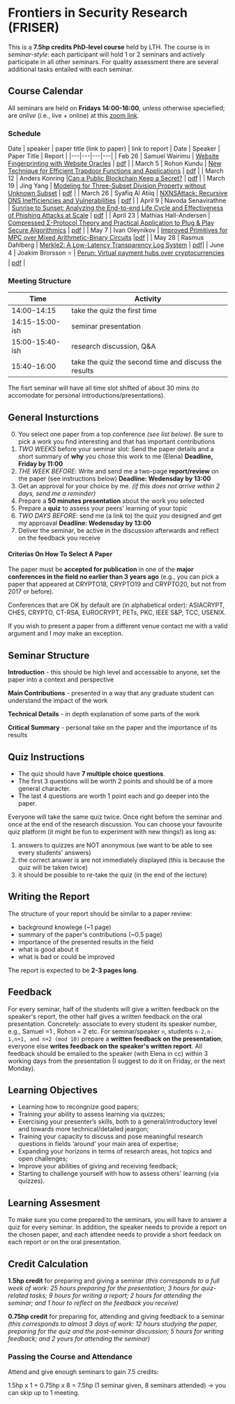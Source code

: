 # Frontiers in Security Research (FRISER)
This is a **7.5hp credits PhD-level course** held by LTH. The course is in *seminar-style*: each participant will hold 1 or 2 seminars and actively participate in all other seminars. For quality assessment there are several additional tasks entailed with each seminar.

## Course Calendar
All seminars are held on **Fridays 14:00-16:00**, unless otherwise speciefied; are *onlive* (i.e., live + online) at this [zoom link](https://lu-se.zoom.us/j/68780371625).

### Schedule
Date | speaker | paper title (link to paper) | link to report
| Date  | Speaker  | Paper Title  | Report  | 
|---|---|---|---|
| Feb 26  | Samuel Wairimu  | [Website Fingerprinting with Website Oracles](https://content.sciendo.com/downloadpdf/journals/popets/2020/1/article-p235.xml)  | [pdf](https://github.com/epagnin/frontiers-in-security-research/blob/main/Website%20Fingerprinting%20with%20Website%20Oracles%20-%20Report.pdf)  |
| March 5  | Rohon Kundu  | [New Technique for Efficient Trapdoor Functions and Applications](https://eprint.iacr.org/2018/872.pdf)  | [pdf](https://github.com/epagnin/frontiers-in-security-research/blob/main/New%20Techniques%20%20-%20Report.pdf)  |
| March 12  | Anders Konring  |[Can a Public Blockchain Keep a Secret?](https://eprint.iacr.org/2020/464.pdf)   | [pdf](https://github.com/epagnin/frontiers-in-security-research/blob/main/cabkas-summary.pdf)  |
| March 19  | Jing Yang  | [Modeling for Three-Subset Division Property without Unknown Subset](https://eprint.iacr.org/2020/441.pdf)  | [pdf](https://github.com/epagnin/frontiers-in-security-research/blob/main/Report%20for%20Presentation.pdf)  |
| March 26  | Syafiq Al Atiiq | [NXNSAttack: Recursive DNS Inefficiencies and Vulnerabilities](https://www.usenix.org/system/files/sec20-afek.pdf)   | [pdf](https://github.com/epagnin/frontiers-in-security-research/blob/main/Report_for_Presentation.pdf)  |
| April 9  | Navoda Senavirathne  | [Sunrise to Sunset: Analyzing the End-to-end Life Cycle and Effectiveness of Phishing Attacks at Scale](https://www.usenix.org/system/files/sec20-oest-sunrise.pdf)  | [pdf](https://github.com/epagnin/frontiers-in-security-research/blob/main/Written%20Report%20Navoda.pdf)  |
| April 23  | Mathias Hall-Andersen  | [Compressed Σ-Protocol Theory and Practical Application to Plug & Play Secure Algorithmics](https://eprint.iacr.org/2020/152.pdf) | [pdf](https://github.com/epagnin/frontiers-in-security-research/blob/main/Mathias-report.pdf)  |
| May 7  | Ivan Oleynikov  | [Improved Primitives for MPC over Mixed Arithmetic-Binary Circuits](https://eprint.iacr.org/2020/338.pdf)  |[pdf](https://github.com/epagnin/frontiers-in-security-research/blob/main/main.pdf)   |
| May 28  | Rasmus Dahlberg  | [Merkle2: A Low-Latency Transparency Log System](https://eprint.iacr.org/2021/453.pdf) | [pdf](https://github.com/epagnin/frontiers-in-security-research/blob/main/merkle-square-report.pdf)|
| June 4  | Joakim Brorsson :star:  | [Perun: Virtual payment hubs over cryptocurrencies](https://eprint.iacr.org/2017/635.pdf)  | [pdf](https://github.com/epagnin/frontiers-in-security-research/blob/main/friser_report_on_perun.pdf)  |

### Meeting Structure
| Time  | Activity  | 
|---|---|
| 14:00-14:15 | take the quiz the first time |
| 14:15-15:00-ish | seminar presentation |
|15:00-15:40-ish | research discussion, Q&A |
|15:40-16:00 | take the quiz the second time and discuss the results |

The fisrt seminar will have all time slot shifted of about 30 mins (to accomodate for personal introductions/presentations).

## General Insturctions
0. You select one paper from a top conference _(see list below)_. Be sure to pick a work you find interesting and that has important contributions
1. _TWO WEEKS_ before your seminar slot: Send the paper details and a short summary of **why** you chose this work to me (Elena) 
**Deadline, Friday by 11:00**
2. _THE WEEK BEFORE_: Write and send me a two-page **report/review** on the paper (see instructions below) 
**Deadline: Wedensday by 13:00**  
3. Get an approval for your choice by me. _(if this does not arrive within 2 days, send me a reminder)_
4. Prepare a **50 minutes presentation** about the work you selected
5. Prepare a **quiz** to assess your peers' learning of your topic
6. _TWO DAYS BEFORE_: send me (a link to) the quiz you designed and get my approaval 
**Deadline: Wedensday by 13:00**
7. Deliver the seminar, be active in the discussion afterwards and reflect on the feedback you receive

#### Criterias On How To Select A Paper
The paper must be **accepted for publication** in one of the **major conferences in the field no earlier than 3 years ago** 
(e.g., you can pick a paper that appeared at CRYPTO18, CRYPTO19 and CRYPTO20, but not from 2017 or before). 

Conferences that are OK by default are (in alphabetical order): 
ASIACRYPT, CHES, CRYPTO, CT-RSA, EUROCRYPT, PETs, PKC, IEEE S&P, TCC, USENIX.

If you wish to present a paper from a different venue contact me with a valid argument and I _may_ make an exception.

## Seminar Structure
**Introduction** - this should be high level and accessable to anyone, set the paper into a context and perspective

**Main Contributions** - presented in a way that any graduate student can understand the impact of the work

**Technical Details** - in depth explanation of some parts of the work

**Critical Summary** - personal take on the paper and the importance of its results

## Quiz Instructions
* The quiz should have **7 multiple choice questions**.
* The first 3 questions will be worth 2 points and should be of a more general character.
* The last 4 questions are worth 1 point each and go deeper into the paper.

Everyone will take the same quiz twice. Once right before the seminar and once at the end of the research discussion. 
You can choose your favourite quiz platform (it might be fun to experiment with new things!) as long as: 

1. answers to quizzes are NOT anonymous (we want to be able to see every students' answers)
2. the correct answer is are not immediately displayed (this is because the quiz will be taken twice)
3. it should be possible to re-take the quiz (in the end of the lecture)

## Writing the Report
The structure of your report should be similar to a paper review: 
- background knowlege (~1 page)
- summary of the paper's contributions (~0.5 page)
- importance of the presented results in the field
- what is good about it
- what is bad or could be improved

The report is expected to be **2-3 pages long**.

## Feedback
For every seminar, half of the students will give a written feedback on the speaker's report, the other half gives a written feedback on the oral presentation. 
Concretely: associate to every student its speaker number, e.g., Samuel =1 , Rohon = 2 etc. 
For seminar/speaker `n`, students `n-2,n-1,n+1, and n+2 (mod 10)` prepare a **written feedback on the presentation**; everyone else **writes feedback on the speaker's written report**. All feedback should be emailed to the speaker (with Elena in cc) within 3 working days from the presentation (I suggest to do it on Friday, or the next Monday).

## Learning Objectives
* Learning how to recongnize good papers;
* Training your ability to assess learning via quizzes;
* Exercising your presenter’s skills, both to a general/introductory level and towards more technical/detailed jeargon; 
* Training your capacity to discuss and pose meaningful research questions in fields ‘around’ your main area of expertise;
* Expanding your horizons in terms of research areas, hot topics and open challenges;
* Improve your abilities of giving and receiving feedback;
* Starting to challenge yourself with how to assess others' learning (via quizzes).

## Learning Assesment 
To make sure you come prepared to the seminars, you will have to answer a quiz for every seminar. In addition, the speaker needs to provide a report on the chosen paper, and each attendee needs to provide a short feedack on each report or on the oral presentation. 


## Credit Calculation
**1.5hp credit** for preparing and giving a seminar 
*(this corresponds to a full week of work: 25 hours preparing for the presentation; 3 hours for quiz-related tasks; 9 hours for writing a report; 2 hours for attending the seminar; and 1 hour to reflect on the feedback you receive)*

**0.75hp credit** for preparing for, attending and giving feedback to a seminar 
*(this corresponds to almost 3 days of work: 12 hours studying the paper, preparing for the quiz and the post-seminar discussion; 5 hours for writing feedback; and 2 yours for attending the seminar)* 

### Passing the Course and Attendance
Attend and give enough seminars to gain 7.5 credits:

1.5hp x 1 + 0.75hp x 8 = 7.5hp (1 seminar given, 8 seminars attended) -> you can skip up to 1 meeting.
